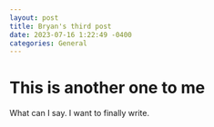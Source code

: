 ```yaml
---
layout: post
title: Bryan's third post
date: 2023-07-16 1:22:49 -0400
categories: General
---
```


# This is another one to me

What can I say. I want to finally write.
